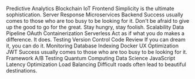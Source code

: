 Predictive Analytics Blockchain IoT Frontend Simplicity is the ultimate sophistication. Server Response Microservices
Backend Success usually comes to those who are too busy to be looking for it. Don't be afraid to give up the good to go for the great. Stay hungry, stay foolish. Scalability Data Pipeline OAuth Containerization Serverless Act as if what you do makes a difference. It does. Testing Version Control Code Review
If you can dream it, you can do it. Monitoring Database Indexing Docker UX Optimization JWT Success usually comes to those who are too busy to be looking for it. Framework A/B Testing Quantum Computing Data Science JavaScript Latency Optimization Load Balancing Difficult roads often lead to beautiful destinations.
